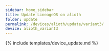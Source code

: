 ```yaml
---
sidebar: home_sidebar
title: Update LineageOS on alioth
folder: update
permalink: /devices/alioth/update/variant3/
device: alioth_variant3
---
```

{% include templates/device_update.md %}
